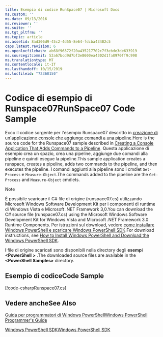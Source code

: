 ```yaml
---
title: Esempio di codice RunSpace07 | Microsoft Docs
ms.custom: ''
ms.date: 09/13/2016
ms.reviewer: ''
ms.suite: ''
ms.tgt_pltfrm: ''
ms.topic: article
ms.assetid: 8ad306d9-45c2-4d55-8e64-fdcba43402c5
caps.latest.revision: 6
ms.openlocfilehash: ab68f96372f20a435217702c7f3ebde3de633919
ms.sourcegitcommit: 52a67bcd9d7bf3e8600ea4302d1fa8970ff9c998
ms.translationtype: MT
ms.contentlocale: it-IT
ms.lasthandoff: 10/15/2019
ms.locfileid: "72360150"
---
```

# <a name="runspace07-code-sample"></a><span data-ttu-id="7ace5-102">Codice di esempio di Runspace07</span><span class="sxs-lookup"><span data-stu-id="7ace5-102">RunSpace07 Code Sample</span></span>

<span data-ttu-id="7ace5-103">Ecco il codice sorgente per l'esempio Runspace07 descritto in [creazione di un'applicazione console che aggiunge comandi a una pipeline](https://msdn.microsoft.com/en-us/01eb7808-e97b-4905-80be-9e2fa38c262e).</span><span class="sxs-lookup"><span data-stu-id="7ace5-103">Here is the source code for the Runspace07 sample described in [Creating a Console Application That Adds Commands to a Pipeline](https://msdn.microsoft.com/en-us/01eb7808-e97b-4905-80be-9e2fa38c262e).</span></span> <span data-ttu-id="7ace5-104">Questa applicazione di esempio crea un spazio, crea una pipeline, aggiunge due comandi alla pipeline e quindi esegue la pipeline.</span><span class="sxs-lookup"><span data-stu-id="7ace5-104">This sample application creates a runspace, creates a pipeline, adds two commands to the pipeline, and then executes the pipeline.</span></span> <span data-ttu-id="7ace5-105">I comandi aggiunti alla pipeline sono i cmdlet `Get-Process` e `Measure-Object`.</span><span class="sxs-lookup"><span data-stu-id="7ace5-105">The commands added to the pipeline are the `Get-Process` and `Measure-Object` cmdlets.</span></span>

> [!NOTE]
> <span data-ttu-id="7ace5-106">È possibile scaricare il C# file di origine (runspace07.cs) utilizzando Microsoft Windows Software Development Kit per i componenti di runtime di Windows Vista e Microsoft .NET Framework 3,0.</span><span class="sxs-lookup"><span data-stu-id="7ace5-106">You can download the C# source file (runspace07.cs) using the Microsoft Windows Software Development Kit for Windows Vista and Microsoft .NET Framework 3.0 Runtime Components.</span></span> <span data-ttu-id="7ace5-107">Per istruzioni sul download, vedere [come installare Windows PowerShell e scaricare Windows PowerShell SDK](/powershell/developer/installing-the-windows-powershell-sdk).</span><span class="sxs-lookup"><span data-stu-id="7ace5-107">For download instructions, see [How to Install Windows PowerShell and Download the Windows PowerShell SDK](/powershell/developer/installing-the-windows-powershell-sdk).</span></span>
>
> <span data-ttu-id="7ace5-108">I file di origine scaricati sono disponibili nella directory degli **esempi \<PowerShell >** .</span><span class="sxs-lookup"><span data-stu-id="7ace5-108">The downloaded source files are available in the **\<PowerShell Samples>** directory.</span></span>

## <a name="code-sample"></a><span data-ttu-id="7ace5-109">Esempio di codice</span><span class="sxs-lookup"><span data-stu-id="7ace5-109">Code Sample</span></span>

[!code-csharp[Runspace07.cs](../../../../powershell-sdk-samples/SDK-2.0/csharp/Runspace07/Runspace07.cs#L11-L108 "Runspace07.cs")]

## <a name="see-also"></a><span data-ttu-id="7ace5-110">Vedere anche</span><span class="sxs-lookup"><span data-stu-id="7ace5-110">See Also</span></span>

[<span data-ttu-id="7ace5-111">Guida per programmatori di Windows PowerShell</span><span class="sxs-lookup"><span data-stu-id="7ace5-111">Windows PowerShell Programmer's Guide</span></span>](./windows-powershell-programmer-s-guide.md)

[<span data-ttu-id="7ace5-112">Windows PowerShell SDK</span><span class="sxs-lookup"><span data-stu-id="7ace5-112">Windows PowerShell SDK</span></span>](../windows-powershell-reference.md)
